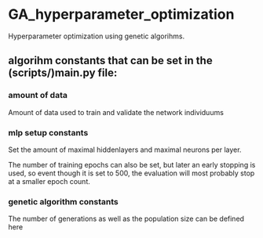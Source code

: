 # GA_hyperparameter_optimization
Hyperparameter optimization using genetic algorihms.

## algorihm constants that can be set in the (scripts/)main.py file:
### amount of data
Amount of data used to train and validate the network individuums

### mlp setup constants
Set the amount of maximal hiddenlayers and maximal neurons per layer. 

The number of training epochs can also be set, but later an early stopping is used, so event though it is set to 500, 
the evaluation will most probably stop at a smaller epoch count. 

### genetic algorithm constants
The number of generations as well as the population size can be defined here
